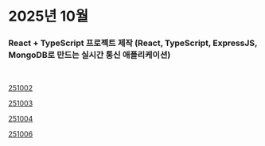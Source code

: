 # 2025년 10월

### React + TypeScript 프로젝트 제작 (React, TypeScript, ExpressJS, MongoDB로 만드는 실시간 통신 애플리케이션)

<br />

[251002](/DateLink/2025-10/251002.md)

[251003](/DateLink/2025-10/251003.md)

[251004](/DateLink/2025-10/251004.md)

[251006](/DateLink/2025-10/251006.md)

<!--

[251007](/DateLink/2025-10/251007.md)

[251010](/DateLink/2025-10/251010.md)

[251010](/DateLink/2025-10/251010.md)

[251011](/DateLink/2025-10/251011.md)

[251012](/DateLink/2025-10/251012.md)

[251014](/DateLink/2025-10/251014.md)

[251015](/DateLink/2025-10/251015.md)

[251016](/DateLink/2025-10/251016.md)

[251018](/DateLink/2025-10/251018.md)

[251019](/DateLink/2025-10/251019.md)

[251021](/DateLink/2025-10/251021.md)

[251022](/DateLink/2025-10/251022.md)

[251023](/DateLink/2025-10/251023.md)

[251024](/DateLink/2025-10/251024.md)

[251025](/DateLink/2025-10/251025.md)

[251026](/DateLink/2025-10/251026.md)

[251028](/DateLink/2025-10/251028.md)

[251029](/DateLink/2025-10/251029.md)

[251030](/DateLink/2025-10/251030.md) -->
